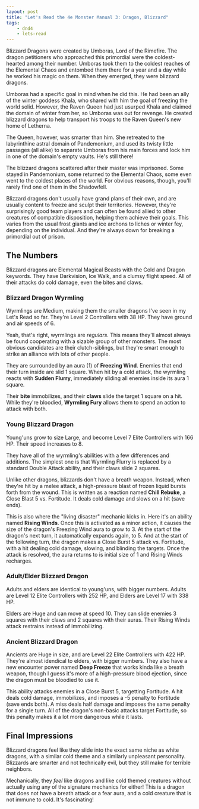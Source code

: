 ```yaml
---
layout: post
title: "Let's Read the 4e Monster Manual 3: Dragon, Blizzard"
tags:
    - dnd4
    - lets-read
---
```


Blizzard Dragons were created by Umboras, Lord of the Rimefire. The dragon
petitioners who approached this primordial were the coldest-hearted among their
number. Umboras took them to the coldest reaches of the Elemental Chaos and
entombed them there for a year and a day while he worked his magic on them. When
they emerged, they were blizzard dragons.

Umboras had a specific goal in mind when he did this. He had been an ally of the
winter goddess Khala, who shared with him the goal of freezing the world
solid. However, the Raven Queen had just usurped Khala and claimed the domain of
winter from her, so Umboras was out for revenge. He created blizzard dragons to
help transport his troops to the Raven Queen's new home of Letherna.

The Queen, however, was smarter than him. She retreated to the labyrinthine
astral domain of Pandemonium, and used its twisty little passages (all alike) to
separate Umboras from his main forces and lock him in one of the domain's empty
vaults. He's still there!

The blizzard dragons scattered after their master was imprisoned. Some stayed in
Pandemonium, some returned to the Elemental Chaos, some even went to the coldest
places of the world. For obvious reasons, though, you'll rarely find one of them
in the Shadowfell.

Blizzard dragons don't usually have grand plans of their own, and are usually
content to freeze and sculpt their territories. However, they're surprisingly
good team players and can often be found allied to other creatures of compatible
disposition, helping them achieve their goals. This varies from the usual frost
giants and ice archons to liches or winter fey, depending on the individual. And
they're always down for breaking a primordial out of prison.

## The Numbers

Blizzard dragons are Elemental Magical Beasts with the Cold and Dragon
keywords. They have Darkvision, Ice Walk, and a clumsy flight speed. All of
their attacks do cold damage, even the bites and claws.

### Blizzard Dragon Wyrmling

Wyrmlings are Medium, making them the smaller dragons I've seen in my Let's Read
so far. They're Level 2 Controllers with 38 HP. They have ground and air speeds
of 6.

Yeah, that's right, wyrmlings are _regulars_. This means they'll almost always
be found cooperating with a sizable group of other monsters. The most obvious
candidates are their clutch-siblings, but they're smart enough to strike an
alliance with lots of other people.

They are surrounded by an aura (1) of **Freezing Wind**. Enemies that end their
turn inside are slid 1 square. When hit by a cold attack, the wyrmling reacts
with **Sudden Flurry**, immediately sliding all enemies inside its aura 1
square.

Their **bite** immobilizes, and their **claws** slide the target 1 square on a
hit. While they're bloodied, **Wyrmling Fury** allows them to spend an action to
attack with both.

### Young Blizzard Dragon

Young'uns grow to size Large, and become Level 7 Elite Controllers with 166
HP. Their speed increases to 8.

They have all of the wyrmling's abilities with a few differences and
additions. The simplest one is that Wyrmling Flurry is replaced by a standard
Double Attack ability, and their claws slide 2 squares.

Unlike other dragons, blizzards don't have a breath weapon. Instead, when
they're hit by a melee attack, a high-pressure blast of frozen liquid bursts
forth from the wound. This is written as a reaction named **Chill Rebuke**, a
Close Blast 5 vs. Fortitude. It deals cold damage and slows on a hit (save
ends).

This is also where the "living disaster" mechanic kicks in. Here it's an ability
named **Rising Winds**. Once this is activated as a minor action, it causes the
size of the dragon's Freezing Wind aura to grow to 3. At the start of the
dragon's next turn, it automatically expands again, to 5. And at the start of
the following turn, the dragon makes a Close Burst 5 attack vs. Fortitude, with
a hit dealing cold damage, slowing, and blinding the targets. Once the attack is
resolved, the aura returns to is initial size of 1 and Rising Winds recharges.

### Adult/Elder Blizzard Dragon

Adults and elders are identical to young'uns, with bigger numbers. Adults are
Level 12 Elite Controllers with 252 HP, and Elders are Level 17 with 338
HP.

Elders are Huge and can move at speed 10. They can slide enemies 3 squares with
their claws and 2 squares with their auras. Their Rising Winds attack restrains
instead of immobilizing.

### Ancient Blizzard Dragon

Ancients are Huge in size, and are Level 22 Elite Controllers with 422
HP. They're almost idendical to elders, with bigger numbers. They also have a
new encounter power named **Deep Freeze** that works kinda like a breath weapon,
though I guess it's more of a high-pressure blood ejection, since the dragon
must be bloodied to use it.

This ability attacks enemies in a Close Burst 5, targetting Fortitude. A hit
deals cold damage, immobilizes, and imposes a -5 penalty to Fortitude (save ends
both). A miss deals half damage and imposes the same penalty for a single
turn. All of the dragon's non-basic attacks target Fortitude, so this penalty
makes it a lot more dangerous while it lasts.

## Final Impressions

Blizzard dragons feel like they slide into the exact same niche as white
dragons, with a similar cold theme and a similarly unpleasant
personality. Blizzards are smarter and not technically evil, but they still make
for terrible neighbors.

Mechanically, they _feel_ like dragons and like cold themed creatures without
actually using any of the signature mechanics for either! This is a dragon that
does not have a breath attack or a fear aura, and a cold creature that is not
immune to cold. It's fascinating!
